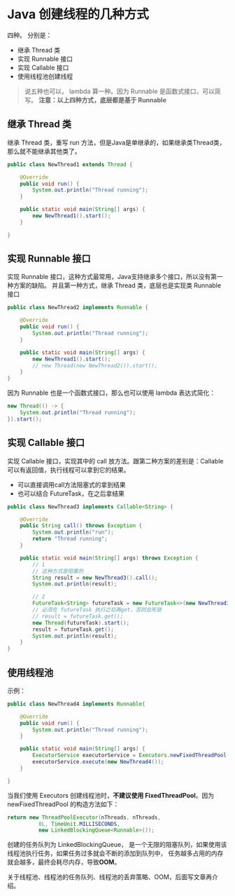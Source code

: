 # Java 创建线程的几种方式

四种。 分别是：

* 继承 Thread 类
* 实现 Runnable 接口
* 实现 Callable 接口
* 使用线程池创建线程

> 说五种也可以， lambda 算一种。因为 Runnable 是函数式接口，可以简写。
> **注意：以上四种方式，底层都是基于 Runnable**

## 继承 Thread 类

继承 Thread 类，重写 run 方法，但是Java是单继承的，如果继承类Thread类，那么就不能继承其他类了。

```java
public class NewThread1 extends Thread {

    @Override
    public void run() {
        System.out.println("Thread running");
    }

    public static void main(String[] args) {
        new NewThread1().start();
    }

}
```

## 实现 Runnable 接口

实现 Runnable 接口，这种方式最常用，Java支持继承多个接口，所以没有第一种方案的缺陷。
并且第一种方式，继承 Thread 类，底层也是实现类 Runnable 接口

```java
public class NewThread2 implements Runnable {

    @Override
    public void run() {
        System.out.println("Thread running");
    }

    public static void main(String[] args) {
        new NewThread1().start();
        // new Thread(new NewThread2()).start();
    }
}
```

因为 Runnable 也是一个函数式接口，那么也可以使用 lambda 表达式简化：

```java
new Thread(() -> {
    System.out.println("Thread running");
}).start();        
```


## 实现 Callable 接口

实现 Callable 接口，实现其中的 call 放方法。跟第二种方案的差别是：Callable 可以有返回值，执行线程可以拿到它的结果。

- 可以直接调用call方法阻塞式的拿到结果
- 也可以结合 FutureTask，在之后拿结果

```java
public class NewThread3 implements Callable<String> {

    @Override
    public String call() throws Exception {
        System.out.println("run");
        return "Thread running";
    }

    public static void main(String[] args) throws Exception {
        // 1
        // 这种方式是阻塞的
        String result = new NewThread3().call();
        System.out.println(result);

        // 2
        FutureTask<String> futureTask = new FutureTask<>(new NewThread3());
        // 必须在 futureTask 执行之后再get，否则会死锁
        // result = futureTask.get();
        new Thread(futureTask).start();
        result = futureTask.get();
        System.out.println(result);
    }
}
```


## 使用线程池

示例：

```java
public class NewThread4 implements Runnable{

    @Override
    public void run() {
        System.out.println("Thread running");
    }

    public static void main(String[] args) {
        ExecutorService executorService = Executors.newFixedThreadPool(10);
        executorService.execute(new NewThread4());
    }

}
```

当我们使用 Executors 创建线程池时，**不建议使用 FixedThreadPool**。因为 newFixedThreadPool 的构造方法如下：

```java
return new ThreadPoolExecutor(nThreads, nThreads,
          0L, TimeUnit.MILLISECONDS,
          new LinkedBlockingQueue<Runnable>());
```

创建的任务队列为 LinkedBlockingQueue， 是一个无限的阻塞队列，如果使用该线程池执行任务，如果任务过多就会不断的添加到队列中，
任务越多占用的内存就会越多，最终会耗尽内存，导致**OOM**。

关于线程池、线程池的任务队列、线程池的丢弃策略、OOM，后面写文章再介绍。


